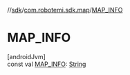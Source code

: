 //[sdk](../../index.md)/[com.robotemi.sdk.map](index.md)/[MAP_INFO](-m-a-p_-i-n-f-o.md)

# MAP_INFO

[androidJvm]\
const val [MAP_INFO](-m-a-p_-i-n-f-o.md): [String](https://kotlinlang.org/api/latest/jvm/stdlib/kotlin/-string/index.html)
